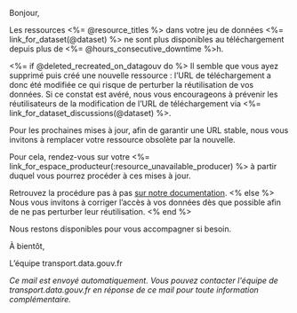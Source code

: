 Bonjour,

Les ressources <%= @resource_titles %> dans votre jeu de données <%= link_for_dataset(@dataset) %> ne sont plus disponibles au téléchargement depuis plus de <%= @hours_consecutive_downtime %>h.

<%= if @deleted_recreated_on_datagouv do %>
Il semble que vous ayez supprimé puis créé une nouvelle ressource : l’URL de téléchargement a donc été modifiée ce qui risque de perturber la réutilisation de vos données. Si ce constat est avéré, nous vous encourageons à prévenir les réutilisateurs de la modification de l’URL de téléchargement via <%= link_for_dataset_discussions(@dataset) %>.

Pour les prochaines mises à jour, afin de garantir une URL stable, nous vous invitons à remplacer votre ressource obsolète par la nouvelle.

Pour cela, rendez-vous sur votre <%= link_for_espace_producteur(:resource_unavailable_producer) %> à partir duquel vous pourrez procéder à ces mises à jour.

Retrouvez la procédure pas à pas [sur notre documentation](https://doc.transport.data.gouv.fr/producteurs/mettre-a-jour-des-donnees).
<% else %>
Nous vous invitons à corriger l’accès à vos données dès que possible afin de ne pas perturber leur réutilisation.
<% end %>

Nous restons disponibles pour vous accompagner si besoin.

À bientôt,

L’équipe transport.data.gouv.fr

*Ce mail est envoyé automatiquement. Vous pouvez contacter l'équipe de transport.data.gouv.fr en réponse de ce mail pour toute information complémentaire.*
